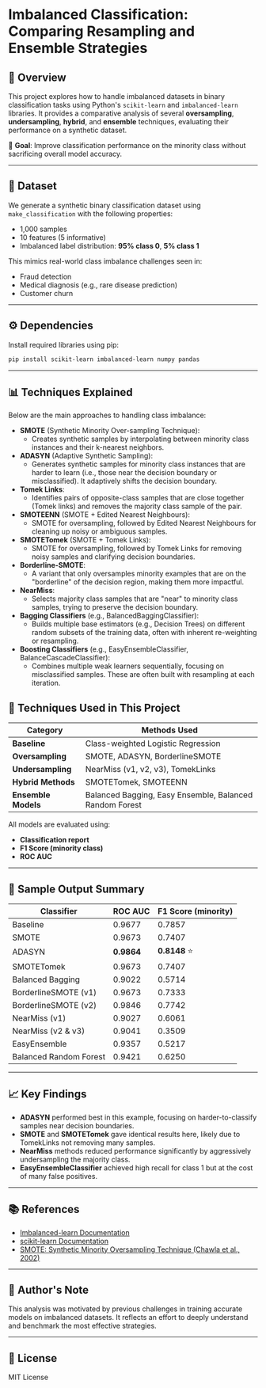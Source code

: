 # Imbalanced Classification: Comparing Resampling and Ensemble Strategies

## 📘 Overview

This project explores how to handle imbalanced datasets in binary classification tasks using Python's `scikit-learn` and `imbalanced-learn` libraries. It provides a comparative analysis of several **oversampling**, **undersampling**, **hybrid**, and **ensemble** techniques, evaluating their performance on a synthetic dataset.

📌 **Goal**: Improve classification performance on the minority class without sacrificing overall model accuracy.

---

## 🧪 Dataset

We generate a synthetic binary classification dataset using `make_classification` with the following properties:
- 1,000 samples
- 10 features (5 informative)
- Imbalanced label distribution: **95% class 0**, **5% class 1**

This mimics real-world class imbalance challenges seen in:
- Fraud detection
- Medical diagnosis (e.g., rare disease prediction)
- Customer churn

---

## ⚙️ Dependencies

Install required libraries using pip:

```bash
pip install scikit-learn imbalanced-learn numpy pandas
```

---

## 📊 Techniques Explained

Below are the main approaches to handling class imbalance:
- **SMOTE** (Synthetic Minority Over-sampling Technique):
  - Creates synthetic samples by interpolating between minority class instances and their k-nearest neighbors.
- **ADASYN** (Adaptive Synthetic Sampling):
  - Generates synthetic samples for minority class instances that are harder to learn (i.e., those near the decision boundary or misclassified). It adaptively shifts the decision boundary.
- **Tomek Links**:
  - Identifies pairs of opposite-class samples that are close together (Tomek links) and removes the majority class sample of the pair.
- **SMOTEENN** (SMOTE + Edited Nearest Neighbours):
  - SMOTE for oversampling, followed by Edited Nearest Neighbours for cleaning up noisy or ambiguous samples.
- **SMOTETomek** (SMOTE + Tomek Links):
  - SMOTE for oversampling, followed by Tomek Links for removing noisy samples and clarifying decision boundaries.
- **Borderline-SMOTE**:
  - A variant that only oversamples minority examples that are on the "borderline" of the decision region, making them more impactful.
- **NearMiss**:
  - Selects majority class samples that are "near" to minority class samples, trying to preserve the decision boundary.
- **Bagging Classifiers** (e.g., BalancedBaggingClassifier):
  - Builds multiple base estimators (e.g., Decision Trees) on different random subsets of the training data, often with inherent re-weighting or resampling.
- **Boosting Classifiers** (e.g., EasyEnsembleClassifier, BalanceCascadeClassifier):
  - Combines multiple weak learners sequentially, focusing on misclassified samples. These are often built with resampling at each iteration.

## 🧪 Techniques Used in This Project

| Category            | Methods Used |
|---------------------|---------------|
| **Baseline**        | Class-weighted Logistic Regression |
| **Oversampling**    | SMOTE, ADASYN, BorderlineSMOTE |
| **Undersampling**   | NearMiss (v1, v2, v3), TomekLinks |
| **Hybrid Methods**  | SMOTETomek, SMOTEENN |
| **Ensemble Models** | Balanced Bagging, Easy Ensemble, Balanced Random Forest |

All models are evaluated using:
- **Classification report**
- **F1 Score (minority class)**
- **ROC AUC**

---

## 🧪 Sample Output Summary

| Classifier                    | ROC AUC | F1 Score (minority) |
|------------------------------|---------|----------------------|
| Baseline                     | 0.9677  | 0.7857 |
| SMOTE                        | 0.9673  | 0.7407 |
| ADASYN                       | **0.9864**  | **0.8148** ⭐ |
| SMOTETomek                   | 0.9673  | 0.7407 |
| Balanced Bagging             | 0.9022  | 0.5714 |
| BorderlineSMOTE (v1)         | 0.9673  | 0.7333 |
| BorderlineSMOTE (v2)         | 0.9846  | 0.7742 |
| NearMiss (v1)                | 0.9027  | 0.6061 |
| NearMiss (v2 & v3)           | 0.9041  | 0.3509 |
| EasyEnsemble                 | 0.9357  | 0.5217 |
| Balanced Random Forest       | 0.9421  | 0.6250 |

---

## 📈 Key Findings

- **ADASYN** performed best in this example, focusing on harder-to-classify samples near decision boundaries.
- **SMOTE** and **SMOTETomek** gave identical results here, likely due to TomekLinks not removing many samples.
- **NearMiss** methods reduced performance significantly by aggressively undersampling the majority class.
- **EasyEnsembleClassifier** achieved high recall for class 1 but at the cost of many false positives.

---


## 📚 References

- [Imbalanced-learn Documentation](https://imbalanced-learn.org)
- [scikit-learn Documentation](https://scikit-learn.org/)
- [SMOTE: Synthetic Minority Oversampling Technique (Chawla et al., 2002)](https://arxiv.org/abs/1106.1813)

---

## 🧠 Author's Note

This analysis was motivated by previous challenges in training accurate models on imbalanced datasets. It reflects an effort to deeply understand and benchmark the most effective strategies.

---

## 📌 License

MIT License
